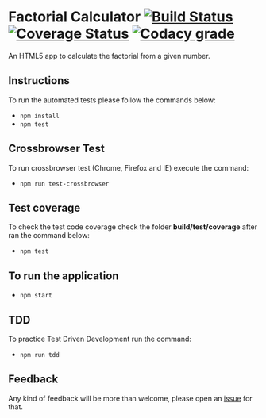 # Factorial Calculator [![Build Status](https://travis-ci.org/edysegura/js-factorial.svg?branch=master)](https://travis-ci.org/edysegura/js-factorial) [![Coverage Status](https://coveralls.io/repos/github/edysegura/js-factorial/badge.svg)](https://coveralls.io/github/edysegura/js-factorial) [![Codacy grade](https://img.shields.io/codacy/grade/e27821fb6289410b8f58338c7e0bc686.svg)](https://www.codacy.com/app/edysegura/js-factorial/dashboard?bid=3872323)
An HTML5 app to calculate the factorial from a given number. 

## Instructions

To run the automated tests please follow the commands below:

- ```npm install```
- ```npm test```

## Crossbrowser Test

To run crossbrowser test (Chrome, Firefox and IE) execute the command:

- ```npm run test-crossbrowser```

## Test coverage

To check the test code coverage check the folder **build/test/coverage** after ran the command below:

- ```npm test```

## To run the application

- ```npm start```

## TDD

To practice Test Driven Development run the command:

- ```npm run tdd```

## Feedback

Any kind of feedback will be more than welcome, please open an [issue](https://github.com/edysegura/js-factorial/issues) for that.
